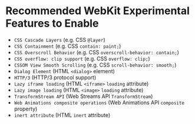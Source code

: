 # Recommended WebKit Experimental Features to Enable

- `CSS Cascade Layers` (e.g. CSS `@layer`)
- `CSS Containment` (e.g. CSS `contain: paint;`)
- `CSS Overscroll Behavior` (e.g. CSS `overscroll-behavior: contain;`)
- `CSS overflow: clip support` (e.g. CSS `overflow: clip;`)
- `CSSOM View Smooth Scrolling` (e.g. CSS `scroll-behavior: smooth;`)
- `Dialog Element` (HTML `<dialog>` element)
- `HTTP/3` (HTTP/3 protocol support)
- `Lazy iframe loading` (HTML `<iframe>` `loading` attribute)
- `Lazy image loading` (HTML `<image>` `loading` attribute)
- `TransformStream API` (Web Streams API `TransformStream`)
- `Web Animations composite operations` (Web Animations API `composite` property)
- `inert attribute` (HTML `inert` attribute)
